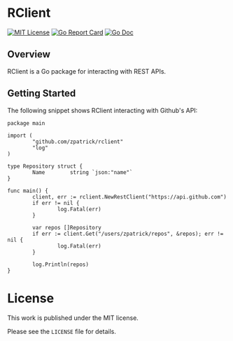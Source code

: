# RClient

[![MIT License](https://img.shields.io/badge/license-MIT-blue.svg)](https://github.com/zpatrick/rclient/blob/master/LICENSE)
[![Go Report Card](https://goreportcard.com/badge/github.com/zpatrick/rclient)](https://goreportcard.com/report/github.com/zpatrick/rclient)
[![Go Doc](https://godoc.org/github.com/zpatrick/rclient?status.svg)](https://godoc.org/github.com/zpatrick/rclient)

## Overview
RClient is a Go package for interacting with REST APIs. 

## Getting Started
The following snippet shows RClient interacting with Github's API: 
```
package main

import (
        "github.com/zpatrick/rclient"
        "log"
)

type Repository struct {
        Name        string `json:"name"`
}

func main() {
        client, err := rclient.NewRestClient("https://api.github.com")
        if err != nil {
                log.Fatal(err)
        }

        var repos []Repository
        if err := client.Get("/users/zpatrick/repos", &repos); err != nil {
                log.Fatal(err)
        }

        log.Println(repos)
}
```

# License
This work is published under the MIT license.

Please see the `LICENSE` file for details.

